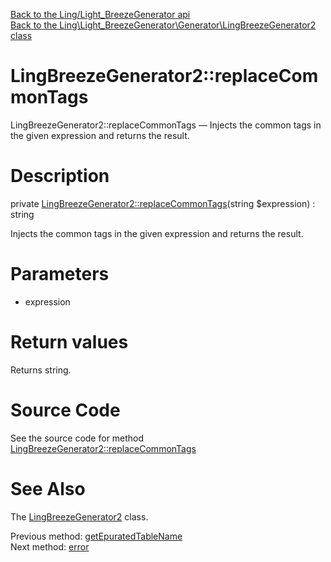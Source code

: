 [Back to the Ling/Light_BreezeGenerator api](https://github.com/lingtalfi/Light_BreezeGenerator/blob/master/doc/api/Ling/Light_BreezeGenerator.md)<br>
[Back to the Ling\Light_BreezeGenerator\Generator\LingBreezeGenerator2 class](https://github.com/lingtalfi/Light_BreezeGenerator/blob/master/doc/api/Ling/Light_BreezeGenerator/Generator/LingBreezeGenerator2.md)


LingBreezeGenerator2::replaceCommonTags
================



LingBreezeGenerator2::replaceCommonTags — Injects the common tags in the given expression and returns the result.




Description
================


private [LingBreezeGenerator2::replaceCommonTags](https://github.com/lingtalfi/Light_BreezeGenerator/blob/master/doc/api/Ling/Light_BreezeGenerator/Generator/LingBreezeGenerator2/replaceCommonTags.md)(string $expression) : string




Injects the common tags in the given expression and returns the result.




Parameters
================


- expression

    


Return values
================

Returns string.








Source Code
===========
See the source code for method [LingBreezeGenerator2::replaceCommonTags](https://github.com/lingtalfi/Light_BreezeGenerator/blob/master/Generator/LingBreezeGenerator2.php#L2158-L2166)


See Also
================

The [LingBreezeGenerator2](https://github.com/lingtalfi/Light_BreezeGenerator/blob/master/doc/api/Ling/Light_BreezeGenerator/Generator/LingBreezeGenerator2.md) class.

Previous method: [getEpuratedTableName](https://github.com/lingtalfi/Light_BreezeGenerator/blob/master/doc/api/Ling/Light_BreezeGenerator/Generator/LingBreezeGenerator2/getEpuratedTableName.md)<br>Next method: [error](https://github.com/lingtalfi/Light_BreezeGenerator/blob/master/doc/api/Ling/Light_BreezeGenerator/Generator/LingBreezeGenerator2/error.md)<br>

